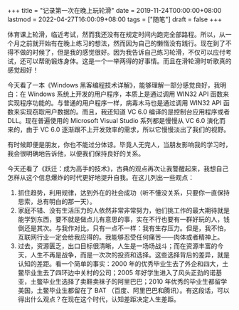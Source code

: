 +++
title = "记录第一次在晚上玩轮滑"
date = 2019-11-24T00:00:00+08:00
lastmod = 2022-04-27T16:00:09+08:00
tags = ["随笔"]
draft = false
+++

体育课上轮滑，临近考试，然而我还没有在规定时间内跑完全部路程。所以，从一个月之前就开始有在晚上练习的想法，然而因为自己的懒惰没有践行。现在到了不得不做的时候了，但是我的感觉很好。因为我告诉自己练习轮滑，不仅可以应付考试，还可以帮助锻炼身体。这是一个一举两得的好事情。而且在滑轮滑时听歌真的感觉超好！

今天看了一本《Windows 黑客编程技术详解》，能够理解一部分感觉良好，我明白：在 Windows 系统上开发的用户程序，本质上是通过调用 WIN32 API 函数来实现程序功能的。与普通的用户程序一样，病毒木马也是通过调用 WIN32 API 函数来实现窃取用户数据的。而且，我还知道 VC 6.0 编译的是控制台应用程序或者 DLL。现在普遍使用的 Microsoft Visual Studio 系列都是慢慢从 VC 6.0 演化而来的，由于 VC 6.0 逐渐跟不上开发效率的需求，所以它慢慢淡出了我们的视野。

有时候即便是朋友，你也不能过分体谅。毕竟人无完人，当朋友影响我的学习时，我会很明确地告诉他，以便我们保持良好的关系。

今天还看了《跃迁：成为高手的技术》，古典的观点再次让我警醒起来，我想自己怎样从这个信息爆炸的时代更好地提升自我。在这儿列出一些观点：

1.  抓住趋势，利用规律，达到外在的社会成功（听不懂没关系，只要你一直保持思索，总有明白的那一天）。
2.  家庭不错、没有生活压力的人依然非常非常努力，他们挑工作的最大期待就是能学到东西，要不就是做点儿有意思的事，实在不行也要有一群好玩的人，钱倒还是其次。与我作对比，只有一点不一样：我有生存压力。但是，我不怕，互联网行业一定会给我应得的。我能够忍受任何痛苦——肉体或者精神上。
3.  过去，资源匮乏，出口目标很清晰，人生是一场场战斗；而在资源丰富的今天，人生不再是战争，而是一次次的投资和选择。这些选择背后的差异，就是认知的差距。看一个简单的事实：2000 年的优秀毕业生去了外企和四大，土鳖毕业生去了四环边中关村的公司；2005 年好学生进入了风头正劲的诺基亚，土鳖毕业生选择了卖鞋卖袜子的阿里巴巴；2010 年优秀的毕业生都留学美国，土鳖毕业生都留在了 BAT （百度、阿里巴巴和腾讯）。有这段话，可以得出什么观点？在现在这个时代，认知差距决定人生差距。
